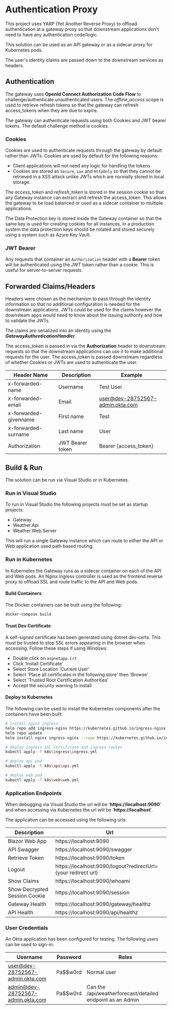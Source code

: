 # Authentication Proxy

This project uses YARP (Yet Another Reverse Proxy) to offload authentication at a gateway proxy so that downstream applications don't need to have any authentication code/logic.

This solution can be used as an API gateway or as a sidecar proxy for Kubernetes pods.

The user's identity claims are passed down to the downstream services as headers.

## Authentication

The gateway uses **OpenId Connect Authorization Code Flow** to challenge/authenticate unauthenticated users. The *offline_access* scope is used to retrieve refresh tokens so that the gateway can refresh access_tokens when they are due to expire.

The gateway can authenticate requests using both Cookies and JWT bearer tokens. The default challenge method is cookies.

### Cookies

Cookies are used to authenticate requests through the gateway by default rather than JWTs. Cookies are used by default for the following reasons:
- Client applications will not need any logic for handling the tokens
- Cookies are stored as `Secure`, `Lax` and `HttpOnly` so that they cannot be retrieved in a XSS attack unlike JWTs which are normally stored in local storage. 

The *access_token* and *refresh_token* is stored in the session cookie so that any Gateway instance can extract and refresh the access_token. This allows the gateway to be load balanced or used as a sidecar container to multiple applications.

The Data Protection key is stored inside the Gateway container so that the same key is used for creating cookies for all instances. In a production system the data protection keys should be rotated and stored securely using a system such as Azure Key Vault.

### JWT Bearer

Any requests that container an `Authorization` header with a **Bearer** token will be authenticated using the JWT token rather than a cookie. This is useful for server-to-server requests.

## Forwarded Claims/Headers

Headers were chosen as the mechanism to pass through the identity information so that no additional configuration is needed for the downstream applications. JWTs could be used for the claims however the downsteam apps would need to know about the issuing authority and how to validate the JWTs.

The claims are serialized into an identity using the ***GatewayAuthenticationHandler***.

The access_token is passed in via the **Authorization** header to downstream requests so that the downstream applications can use it to make additional requests for the user. The access_token is passed downstream regardless of whether Cookies or JWTs are used to authenticate the user.

Header Name | Description | Example |
--- | --- |--- |
x-forwarded-name | Username | Test User |
x-forwarded-email | Email | user@dev-28752567-admin.okta.com |
x-forwarded-givenname | First name | Test |
x-forwarded-surname | Last name | User |
Authorization | JWT Bearer token | Bearer {access_token} |

## Build & Run

The solution can be run via Visual Studio or in Kubernetes.

### Run in Visual Studio

To run in Visual Studio the following projects must be set as startup projects:

- Gateway
- Weather.Api
- Weather.Web.Server

This will run a single Gateway instance which can route to either the API or Web application used path based routing.

### Run in Kubernetes

In Kubernetes the Gateway runs as a sidecar container on each of the API and Web pods. An Nginx ingress controller is used as the frontend reverse proxy to offload SSL and route traffic to the API and Web pods.

#### Build Containers

The Docker containers can be built using the following:
```bash
docker-compose build
```

#### Trust Dev Certificate

A self-signed certificate has been generated using dotnet dev-certs. This must be trusted to stop SSL errors appearing in the browser when accessing. Follow these steps if using Windows:
- Double click on `aspnetapp.crt`
- Click 'Install Certificate'
- Select Store Location 'Current User'
- Select 'Place all certificates in the following store' then 'Browse'
- Select 'Trusted Root Certification Authorities'
- Accept the security warning to install

#### Deploy to Kubernetes

The following can be used to install the Kubernetes components after the containers have been built:

```bash
# install nginx ingress
helm repo add ingress-nginx https://kubernetes.github.io/ingress-nginx
helm repo update
helm install nginx ingress-nginx --repo https://kubernetes.github.io/ingress-nginx

# deploy ingress SSL certificate and ingress routes
kubectl apply -f k8s\ingress\ingress.yml

# deploy api pod
kubectl apply -f k8s\api\api.yml

# deploy web pod
kubectl apply -f k8s\web\web.yml
```

### Application Endpoints

When debugging via Visual Studio the url will be '**https://localhost:9090**' and when accessing via Kubernetes the url will be '**https://localhost**'.

The application can be accessed using the following urls:

Description | Url |
--- | --- |
Blazor Web App | https://localhost:9090 |
API Swagger | https://localhost:9090/swagger |
Retrieve Token | https://localhost:9090/token |
Logout | https://localhost:9090/logout?redirectUrl={your redirect url} |
Show Claims | https://localhost:9090/whoami |
Show Decrypted Session Cookie | https://localhost:9090/session |
Gateway Health | https://localhost:9090/gateway/healthz |
API Health | https://localhost:9090/api/healthz |

### User Credentials

An Okta application has been configured for testing. The following users can be used to sign-in:

Username | Password | Roles |
--- | --- | --- |
user@dev-28752567-admin.okta.com | Pa$$w0rd | Normal user |
admin@dev-28752567-admin.okta.com | Pa$$w0rd | Can the /api/weatherforecast/detailed endpoint as an Admin |